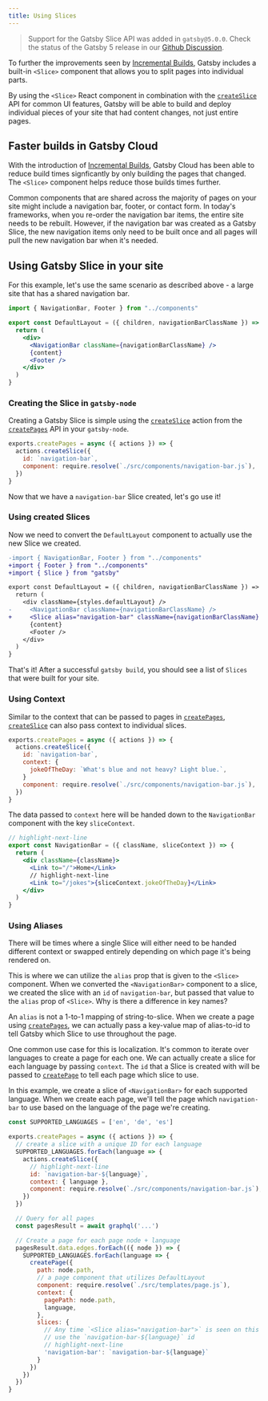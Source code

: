 ```yaml
---
title: Using Slices
---
```


> Support for the Gatsby Slice API was added in `gatsby@5.0.0`. Check the status of the Gatsby 5 release in our [Github Discussion](https://github.com/gatsbyjs/gatsby/discussions/36609).

To further the improvements seen by [Incremental Builds](https://www.gatsbyjs.com/blog/2020-04-22-announcing-incremental-builds/), Gatsby includes a built-in `<Slice>` component that allows you to split pages into individual parts.

By using the `<Slice>` React component in combination with the [`createSlice`](/docs/reference/config-files/actions/#createSlice) API for common UI features, Gatsby will be able to build and deploy individual pieces of your site that had content changes, not just entire pages.

## Faster builds in Gatsby Cloud

With the introduction of [Incremental Builds](https://www.gatsbyjs.com/blog/2020-04-22-announcing-incremental-builds/), Gatsby Cloud has been able to reduce build times signficantly by only building the pages that changed. The `<Slice>` component helps reduce those builds times further.

Common components that are shared across the majority of pages on your site might include a navigation bar, footer, or contact form. In today's frameworks, when you re-order the navigation bar items, the entire site needs to be rebuilt. However, if the navigation bar was created as a Gatsby Slice, the new navigation items only need to be built once and all pages will pull the new navigation bar when it's needed.

## Using Gatsby Slice in your site

For this example, let's use the same scenario as described above - a large site that has a shared navigation bar.

```javascript:title=src/layouts/default-layout.jsx
import { NavigationBar, Footer } from "../components"

export const DefaultLayout = ({ children, navigationBarClassName }) => {
  return (
    <div>
      <NavigationBar className={navigationBarClassName} />
      {content}
      <Footer />
    </div>
  )
}
```

### Creating the Slice in `gatsby-node`

Creating a Gatsby Slice is simple using the [`createSlice`](/docs/reference/config-files/actions/#createNodeField) action from the [`createPages`](/docs/reference/config-files/gatsby-node/#createPages) API in your `gatsby-node`.

```javascript:title=gatsby-node.js
exports.createPages = async ({ actions }) => {
  actions.createSlice({
    id: `navigation-bar`,
    component: require.resolve(`./src/components/navigation-bar.js`),
  })
}
```

Now that we have a `navigation-bar` Slice created, let's go use it!

### Using created Slices

Now we need to convert the `DefaultLayout` component to actually use the new Slice we created.

```diff
-import { NavigationBar, Footer } from "../components"
+import { Footer } from "../components"
+import { Slice } from "gatsby"

export const DefaultLayout = ({ children, navigationBarClassName }) => {
  return (
    <div className={styles.defaultLayout} />
-     <NavigationBar className={navigationBarClassName} />
+     <Slice alias="navigation-bar" className={navigationBarClassName} />
      {content}
      <Footer />
    </div>
  )
}
```

That's it! After a successful `gatsby build`, you should see a list of `Slices` that were built for your site.

### Using Context

Similar to the context that can be passed to pages in [`createPages`](/docs/reference/config-files/gatsby-node/#createPages), [`createSlice`](/docs/reference/config-files/actions/#createNodeField) can also pass context to individual slices.

```javascript:title=gatsby-node.js
exports.createPages = async ({ actions }) => {
  actions.createSlice({
    id: `navigation-bar`,
    context: {
      jokeOfTheDay: `What's blue and not heavy? Light blue.`,
    }
    component: require.resolve(`./src/components/navigation-bar.js`),
  })
}
```

The data passed to `context` here will be handed down to the `NavigationBar` component with the key `sliceContext`.

```javascript:title=src/components/navigation-bar.jsx
// highlight-next-line
export const NavigationBar = ({ className, sliceContext }) => {
  return (
    <div className={className}>
      <Link to="/">Home</Link>
      // highlight-next-line
      <Link to="/jokes">{sliceContext.jokeOfTheDay}</Link>
    </div>
  )
}
```

### Using Aliases

There will be times where a single Slice will either need to be handed different context or swapped entirely depending on which page it's being rendered on.

This is where we can utilize the `alias` prop that is given to the `<Slice>` component. When we converted the `<NavigationBar>` component to a slice, we created the slice with an `id` of `navigation-bar`, but passed that value to the `alias` prop of `<Slice>`. Why is there a difference in key names?

An `alias` is not a 1-to-1 mapping of string-to-slice. When we create a page using [`createPages`](/docs/reference/config-files/gatsby-node/#createPages), we can actually pass a key-value map of alias-to-id to tell Gatsby which Slice to use throughout the page.

One common use case for this is localization. It's common to iterate over languages to create a page for each one. We can actually create a slice for each language by passing `context`. The `id` that a Slice is created with will be passed to [`createPage`](/docs/reference/config-files/actions/#createPage) to tell each page which slice to use.

In this example, we create a slice of `<NavigationBar>` for each supported language. When we create each page, we'll tell the page which `navigation-bar` to use based on the language of the page we're creating.

```javascript:title=gatsby-node.js
const SUPPORTED_LANGUAGES = ['en', 'de', 'es']

exports.createPages = async ({ actions }) => {
  // create a slice with a unique ID for each language
  SUPPORTED_LANGUAGES.forEach(language => {
    actions.createSlice({
      // highlight-next-line
      id: `navigation-bar-${language}`,
      context: { language },
      component: require.resolve(`./src/components/navigation-bar.js`),
    })
  })

  // Query for all pages
  const pagesResult = await graphql('...')

  // Create a page for each page node + language
  pagesResult.data.edges.forEach(({ node }) => {
    SUPPORTED_LANGUAGES.forEach(language => {
      createPage({
        path: node.path,
        // a page component that utilizes DefaultLayout
        component: require.resolve(`./src/templates/page.js`),
        context: {
          pagePath: node.path,
          language,
        },
        slices: {
          // Any time `<Slice alias="navigation-bar">` is seen on this page,
          // use the `navigation-bar-${language}` id
          // highlight-next-line
          'navigation-bar': `navigation-bar-${language}`
        }
      })
    })
  })
}
```
